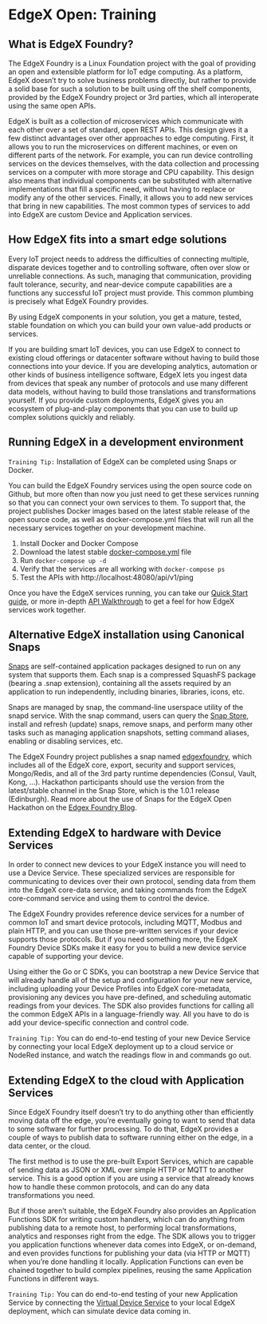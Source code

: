
# EdgeX Open: Training

## What is EdgeX Foundry?
The EdgeX Foundry is a Linux Foundation project with the goal of providing an open and extensible platform for IoT edge computing. As a platform, EdgeX doesn’t try to solve business problems directly, but rather to provide a solid base for such a solution to be built using off the shelf components, provided by the EdgeX Foundry project or 3rd parties, which all interoperate using the same open APIs.

EdgeX is built as a collection of microservices which communicate with each other over a set of standard, open REST APIs. This design gives it a few  distinct advantages over other approaches to edge computing. First, it allows you to run the microservices on different machines, or even on different parts of the network. For example, you can run device controlling services on the devices themselves, with the data collection and processing services on a computer with more storage and CPU capability. This design also means that individual components can be substituted with alternative implementations that fill a specific need, without having to replace or modify any of the other services. Finally, it allows you to add new services that bring in new capabilities. The most common types of services to add into EdgeX are custom Device and Application services.

## How EdgeX fits into a smart edge solutions
Every IoT project needs to address the difficulties of connecting multiple, disparate devices together and to controlling software, often over slow or unreliable connections. As such, managing that communication, providing fault tolerance, security, and near-device compute capabilities are a functions any successful IoT project must provide. This common plumbing is precisely what EdgeX Foundry provides.

By using EdgeX components in your solution, you get a mature, tested, stable foundation on which you can build your own value-add products or services. 

If you are building smart IoT devices, you can use EdgeX to connect to existing cloud offerings or datacenter software without having to build those connections into your device. 
If you are developing analytics, automation or other kinds of business intelligence software, EdgeX lets you ingest data from devices that speak any number of protocols and use many different data models, without having to build those translations and transformations yourself.
If you provide custom deployments, EdgeX gives you an ecosystem of plug-and-play components that you can use to build up complex solutions quickly and reliably.

## Running EdgeX in a development environment
`Training Tip:` Installation of EdgeX can be completed using Snaps or Docker.

You can build the EdgeX Foundry services using the open source code on Github, but more often than now you just need to get these services running so that you can connect your own services to them. To support that, the project publishes Docker images based on the latest stable release of the open source code, as well as docker-compose.yml files that will run all the necessary services together on your development machine.

1. Install Docker and Docker Compose
2. Download the latest stable [docker-compose.yml](https://github.com/edgexfoundry/developer-scripts/raw/master/releases/edinburgh/compose-files/docker-compose-edinburgh-1.0.1.yml) file
3. Run `docker-compose up -d`
4. Verify that the services are all working with `docker-compose ps`
5. Test the APIs with http://localhost:48080/api/v1/ping

Once you have the EdgeX services running, you can take our [Quick Start guide](https://docs.edgexfoundry.org/Ch-QuickStart.html), or more in-depth [API Walkthrough](https://docs.edgexfoundry.org/Ch-Walkthrough.html) to get a feel for how EdgeX services work together.

## Alternative EdgeX installation using Canonical Snaps
[Snaps](https://snapcraft.io/docs) are self-contained application packages designed to run on any system that supports them. Each snap is a compressed SquashFS package (bearing a .snap extension), containing all the assets required by an application to run independently, including binaries, libraries, icons, etc. 

Snaps are managed by snap, the command-line userspace utility of the snapd service. With the snap command, users can query the [Snap Store](https://snapcraft.io/store), install and refresh (update) snaps, remove snaps, and perform many other tasks such as managing application snapshots, setting command aliases, enabling or disabling services, etc.

The EdgeX Foundry project publishes a  snap named [edgexfoundry](https://snapcraft.io/edgexfoundry), which includes all of the EdgeX core, export, security and support services, Mongo/Redis, and all of the 3rd party runtime dependencies (Consul, Vault, Kong, …). Hackathon participants should use the version from the latest/stable channel in the Snap Store, which is the 1.0.1 release (Edinburgh). Read more about the use of Snaps for the EdgeX Open Hackathon on the [Edgex Foundry Blog](https://www.edgexfoundry.org/blog/2019/09/26/edgex-open-hackathon-snaps/).

## Extending EdgeX to hardware with Device Services
In order to connect new devices to your EdgeX instance you will need to use a Device Service. These specialized services are responsible for communicating to devices over their own protocol, sending data from them into the EdgeX core-data service, and taking commands from the EdgeX core-command service and using them to control the device.

The EdgeX Foundry provides reference device services for a number of common IoT and smart device protocols, including MQTT, Modbus and plain HTTP, and you can use those pre-written services if your device supports those protocols. But if you need something more, the EdgeX Foundry Device SDKs make it easy for you to build a new device service capable of supporting your device.

Using either the Go or C SDKs, you can bootstrap a new Device Service that will already handle all of the setup and configuration for your new service, including uploading your Device Profiles into EdgeX core-metadata, provisioning any devices you have pre-defined, and scheduling automatic readings from your devices. The SDK also provides functions for calling all the common EdgeX APIs in a language-friendly way. All you have to do is add your device-specific connection and control code.

`Training Tip:` You can do end-to-end testing of your new Device Service by connecting your local EdgeX deployment up to a cloud service or NodeRed instance, and watch the readings flow in and commands go out.

## Extending EdgeX to the cloud with Application Services
Since EdgeX Foundry itself doesn’t try to do anything other than efficiently moving data off the edge, you’re eventually going to want to send that data to some software for further processing. To do that, EdgeX provides a couple of ways to publish data to software running either on the edge, in a data center, or the cloud.

The first method is to use the pre-built Export Services, which are capable of sending data as JSON or XML over simple HTTP or MQTT to another service. This is a good option if you are using a service that already knows how to handle these common protocols, and can do any data transformations you need.

But if those aren’t suitable, the EdgeX Foundry also provides an Application Functions SDK for writing custom handlers, which can do anything from publishing data to a remote host, to performing local transformations, analytics and responses right from the edge. The SDK allows you to trigger you application functions whenever data comes into EdgeX, or on-demand, and even provides functions for publishing your data (via HTTP or MQTT) when you’re done handling it locally. Application Functions can even be chained together to build complex pipelines, reusing the same Application Functions in different ways.

`Training Tip:` You can do end-to-end testing of your new Application Service by connecting the [Virtual Device Service](https://docs.edgexfoundry.org/Ch-ExamplesVirtualDeviceService.html) to your local EdgeX deployment, which can simulate device data coming in.
